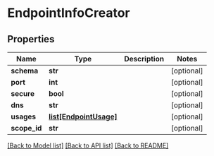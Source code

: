 # EndpointInfoCreator

## Properties
Name | Type | Description | Notes
------------ | ------------- | ------------- | -------------
**schema** | **str** |  | [optional] 
**port** | **int** |  | [optional] 
**secure** | **bool** |  | [optional] 
**dns** | **str** |  | [optional] 
**usages** | [**list[EndpointUsage]**](EndpointUsage.md) |  | [optional] 
**scope_id** | **str** |  | [optional] 

[[Back to Model list]](../README.md#documentation-for-models) [[Back to API list]](../README.md#documentation-for-api-endpoints) [[Back to README]](../README.md)


